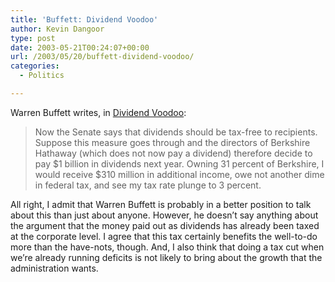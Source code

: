```yaml
---
title: 'Buffett: Dividend Voodoo'
author: Kevin Dangoor
type: post
date: 2003-05-21T00:24:07+00:00
url: /2003/05/20/buffett-dividend-voodoo/
categories:
  - Politics

---
```

Warren Buffett writes, in [Dividend Voodoo][1]:

> Now the Senate says that dividends should be tax-free to recipients. Suppose this measure goes through and the directors of Berkshire Hathaway (which does not now pay a dividend) therefore decide to pay $1 billion in dividends next year. Owning 31 percent of Berkshire, I would receive $310 million in additional income, owe not another dime in federal tax, and see my tax rate plunge to 3 percent. 

All right, I admit that Warren Buffett is probably in a better position to talk about this than just about anyone. However, he doesn&#8217;t say anything about the argument that the money paid out as dividends has already been taxed at the corporate level. I agree that this tax certainly benefits the well-to-do more than the have-nots, though. And, I also think that doing a tax cut when we&#8217;re already running deficits is not likely to bring about the growth that the administration wants.

 [1]: http://www.washingtonpost.com/wp-dyn/articles/A13113-2003May19.html?nav=hptoc_eo "Dividend Voodoo (washingtonpost.com)"